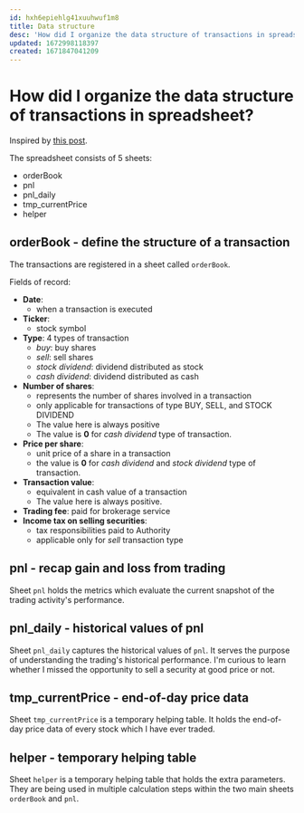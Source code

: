 ```yaml
---
id: hxh6epiehlg41xuuhwuf1m8
title: Data structure
desc: 'How did I organize the data structure of transactions in spreadsheet'
updated: 1672998118397
created: 1671847041209
---
```

# How did I organize the data structure of transactions in spreadsheet?

Inspired by [this post](https://www.allstacksdeveloper.com/2020/04/manage-stock-transactions-with-google-sheets.html).

The spreadsheet consists of 5 sheets:
- orderBook
- pnl
- pnl_daily
- tmp_currentPrice
- helper

## orderBook - define the structure of a transaction

The transactions are registered in a sheet called `orderBook`.

Fields of record:
- **Date**: 
    - when a transaction is executed
- **Ticker**: 
    - stock symbol
- **Type**: 4 types of transaction
    - *buy*: buy shares
    - *sell*: sell shares
    - *stock dividend*: dividend distributed as stock
    - *cash dividend*: dividend distributed as cash
- **Number of shares**: 
    - represents the number of shares involved in a transaction
    - only applicable for transactions of type BUY, SELL, and STOCK DIVIDEND
    - The value here is always positive
    - The value is **0** for *cash dividend* type of transaction.
- **Price per share**: 
    - unit price of a share in a transaction
    - the value is **0** for *cash dividend* and *stock dividend* type of transaction.
- **Transaction value**: 
    - equivalent in cash value of a transaction
    - The value here is always positive.
- **Trading fee**: paid for brokerage service
- **Income tax on selling securities**: 
    - tax responsibilities paid to Authority
    - applicable only for *sell* transaction type

## pnl - recap gain and loss from trading

Sheet `pnl` holds the metrics which evaluate the current snapshot of the trading activity's performance.

## pnl_daily - historical values of pnl

Sheet `pnl_daily` captures the historical values of `pnl`. It serves the purpose of understanding the trading's historical performance. I'm curious to learn whether I missed the opportunity to sell a security at good price or not.  

## tmp_currentPrice - end-of-day price data

Sheet `tmp_currentPrice` is a temporary helping table. It holds the end-of-day price data of every stock which I have ever traded.

## helper - temporary helping table

Sheet `helper` is a temporary helping table that holds the extra parameters. They are being used in multiple calculation steps within the two main sheets `orderBook` and `pnl`.